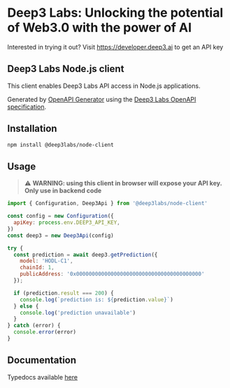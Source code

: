 # Deep3 Labs: Unlocking the potential of Web3.0 with the power of AI

Interested in trying it out? Visit https://developer.deep3.ai to get an API key


## Deep3 Labs Node.js client

This client enables Deep3 Labs API access in Node.js applications. 

Generated by [OpenAPI Generator](https://github.com/OpenAPITools/openapi-generator/) using the [Deep3 Labs OpenAPI specification](https://github.com/deep3labs/deep3-openapi).

## Installation

```bash
npm install @deep3labs/node-client
```

## Usage

> :warning: **WARNING: using this client in browser will expose your API key. Only use in backend code**


```javascript
import { Configuration, Deep3Api } from '@deep3labs/node-client'

const config = new Configuration({
  apiKey: process.env.DEEP3_API_KEY,
})
const deep3 = new Deep3Api(config)

try {
  const prediction = await deep3.getPrediction({
    model: 'HODL-C1',
    chainId: 1,
    publicAddress: '0x0000000000000000000000000000000000000000'
  });

  if (prediction.result === 200) {
    console.log(`prediction is: ${prediction.value}`)
  } else {
    console.log('prediction unavailable')
  }
} catch (error) {
  console.error(error)
}
```

## Documentation

Typedocs available [here](docs/modules.md)